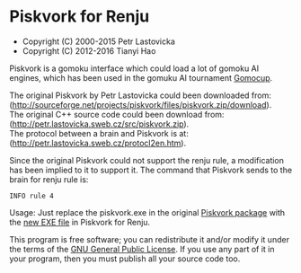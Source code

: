 Piskvork for Renju
==================

* Copyright (C) 2000-2015 Petr Lastovicka
* Copyright (C) 2012-2016 Tianyi Hao

Piskvork is a gomoku interface which could load a lot of gomoku AI engines, 
which has been used in the gomuku AI tournament [Gomocup](http://gomocup.org).

The original Piskvork by Petr Lastovicka could been downloaded from:  
(http://sourceforge.net/projects/piskvork/files/piskvork.zip/download).  
The original C++ source code could been download from:  
(http://petr.lastovicka.sweb.cz/src/piskvork.zip).  
The protocol between a brain and Piskvork is at:  
(http://petr.lastovicka.sweb.cz/protocl2en.htm).

Since the original Piskvork could not support the renju rule, a modification 
has been implied to it to support it.
The command that Piskvork sends to the brain for renju rule is:

	INFO rule 4

Usage: Just replace the piskvork.exe in the original
[Piskvork package](http://sourceforge.net/projects/piskvork/files/piskvork.zip/download)
with the [new EXE file](https://raw.github.com/wind23/piskvork_renju/master/Release/piskvork.exe)
in Piskvork for Renju.

This program is free software; you can redistribute it and/or
modify it under the terms of the
[GNU General Public License](http://www.gnu.org/licenses/gpl.html).
If you use any part of it in your program, then you must publish 
all your source code too.
